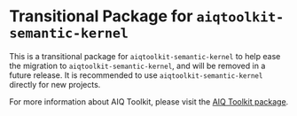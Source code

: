 <!--
SPDX-FileCopyrightText: Copyright (c) 2025, NVIDIA CORPORATION & AFFILIATES. All rights reserved.
SPDX-License-Identifier: Apache-2.0

Licensed under the Apache License, Version 2.0 (the "License");
you may not use this file except in compliance with the License.
You may obtain a copy of the License at

http:/www.apache.org/licenses/LICENSE-2.0

Unless required by applicable law or agreed to in writing, software
distributed under the License is distributed on an "AS IS" BASIS,
WITHOUT WARRANTIES OR CONDITIONS OF ANY KIND, either express or implied.
See the License for the specific language governing permissions and
limitations under the License.
-->

# Transitional Package for `aiqtoolkit-semantic-kernel`
This is a transitional package for `aiqtoolkit-semantic-kernel` to help ease the migration to `aiqtoolkit-semantic-kernel`, and will be removed in a future release. It is recommended to use `aiqtoolkit-semantic-kernel` directly for new projects.

For more information about AIQ Toolkit, please visit the [AIQ Toolkit package](https://pypi.org/project/aiqtoolkit-semantic-kernel/).
